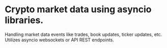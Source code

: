 # Crypto market data using asyncio libraries.

Handling market data events like trades, book updates, ticker updates, etc. Utilizes asyncio websockets or API REST endpoints.

